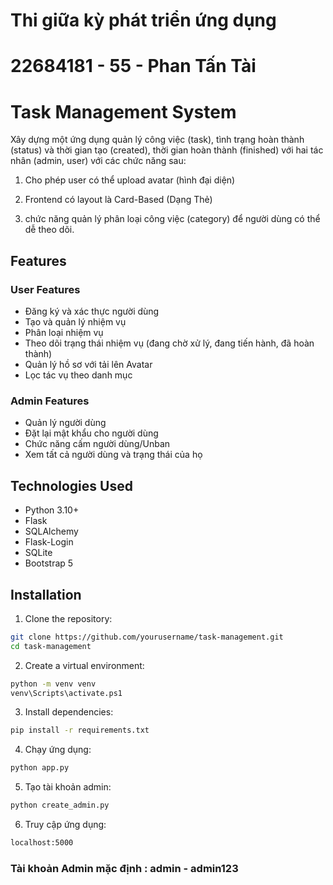 # Thi giữa kỳ phát triển ứng dụng
# 22684181 - 55 - Phan Tấn Tài

# Task Management System

Xây dựng một ứng dụng quản lý công việc (task), tình trạng hoàn thành (status) và thời gian tạo (created), thời gian hoàn thành (finished) với hai tác nhân (admin, user) với các chức năng sau:

1) Cho phép user có thể upload avatar (hình đại diện)

2) Frontend có layout là Card-Based (Dạng Thẻ)

3) chức năng quản lý phân loại công việc (category) để người dùng có thể dễ theo dõi.
 

## Features

### User Features
- Đăng ký và xác thực người dùng
- Tạo và quản lý nhiệm vụ
- Phân loại nhiệm vụ
- Theo dõi trạng thái nhiệm vụ (đang chờ xử lý, đang tiến hành, đã hoàn thành)
- Quản lý hồ sơ với tải lên Avatar
- Lọc tác vụ theo danh mục

### Admin Features
- Quản lý người dùng
- Đặt lại mật khẩu cho người dùng
- Chức năng cấm người dùng/Unban
- Xem tất cả người dùng và trạng thái của họ

## Technologies Used
- Python 3.10+
- Flask
- SQLAlchemy
- Flask-Login
- SQLite
- Bootstrap 5

## Installation

1. Clone the repository:
```bash
git clone https://github.com/yourusername/task-management.git
cd task-management
```
2. Create a virtual environment:
```bash
python -m venv venv
venv\Scripts\activate.ps1
```
3. Install dependencies:
```bash
pip install -r requirements.txt
```
4. Chạy ứng dụng:
```bash
python app.py
```
5. Tạo tài khoản admin:
```bash
python create_admin.py
```
6. Truy cập ứng dụng:
```bash
localhost:5000
```

### Tài khoản Admin mặc định : admin - admin123
